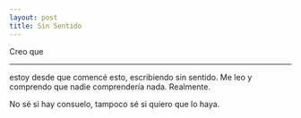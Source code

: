 ```yaml
---
layout: post
title: Sin Sentido
---
```


Creo que

-----

estoy desde que comencé esto, escribiendo sin sentido. Me leo y comprendo que nadie comprendería nada. Realmente.  

No sé si hay consuelo, tampoco sé si quiero que lo haya.

